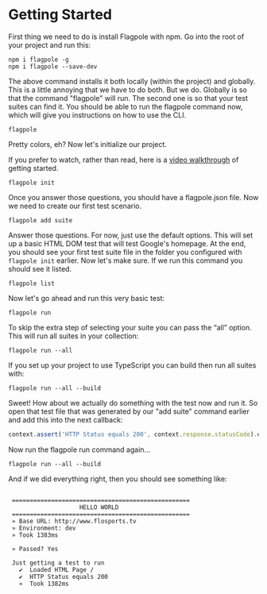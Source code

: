# Getting Started

First thing we need to do is install Flagpole with npm. Go into the root of your project and run this:

```cli
npm i flagpole -g
npm i flagpole --save-dev
```

The above command installs it both locally (within the project) and globally. This is a little annoying that we have to do both. But we do. Globally is so that the command "flagpole" will run. The second one is so that your test suites can find it. You should be able to run the flagpole command now, which will give you instructions on how to use the CLI.

```cli
flagpole
```

Pretty colors, eh? Now let's initialize our project.

If you prefer to watch, rather than read, here is a [video walkthrough](https://www.youtube.com/watch?v=d29m9eg7AV4) of getting started.

```cli
flagpole init
```

Once you answer those questions, you should have a flagpole.json file. Now we need to create our first test scenario.

```cli
flagpole add suite
```

Answer those questions. For now, just use the default options. This will set up a basic HTML DOM test that will test Google's homepage. At the end, you should see your first test suite file in the folder you configured with `flagpole init` earlier. Now let's make sure. If we run this command you should see it listed.

```cli
flagpole list
```

Now let's go ahead and run this very basic test:

```cli
flagpole run
```

To skip the extra step of selecting your suite you can pass the “all” option. This will run all suites in your collection:

```cli
flagpole run --all
```

If you set up your project to use TypeScript you can build then run all suites with:

```cli
flagpole run --all --build
```

Sweet! How about we actually do something with the test now and run it. So open that test file that was generated by our "add suite" command earlier and add this into the next callback:

```javascript
context.assert('HTTP Status equals 200', context.response.statusCode).equals(200);
```

Now run the flagpole run command again...

```cli
flagpole run --all --build
```

And if we did everything right, then you should see something like:

```text

 ================================================== 
                    HELLO WORLD                    
 ================================================== 
 » Base URL: http://www.flosports.tv 
 » Environment: dev 
 » Took 1383ms
 
 » Passed? Yes
 
 Just getting a test to run 
   ✔  Loaded HTML Page / 
   ✔  HTTP Status equals 200 
   »  Took 1382ms

```
